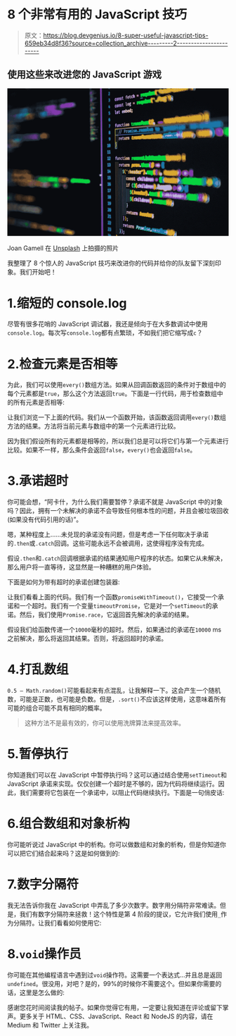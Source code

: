 # 8 个非常有用的 JavaScript 技巧

> 原文：<https://blog.devgenius.io/8-super-useful-javascript-tips-659eb34d8f36?source=collection_archive---------2----------------------->

## 使用这些来改进您的 JavaScript 游戏

![](img/650a4755a98b6073bec998191de9c36e.png)

Joan Gamell 在 [Unsplash](https://unsplash.com/s/photos/javascript?utm_source=unsplash&utm_medium=referral&utm_content=creditCopyText) 上拍摄的照片

我整理了 8 个惊人的 JavaScript 技巧来改进你的代码并给你的队友留下深刻印象。我们开始吧！

# 1.缩短的 console.log

尽管有很多花哨的 JavaScript 调试器，我还是倾向于在大多数调试中使用`console.log`。每次写`console.log`都有点繁琐，不如我们把它缩写成`c`？

# 2.检查元素是否相等

为此，我们可以使用`every()`数组方法。如果从回调函数返回的条件对于数组中的每个元素都是`true`，那么这个方法返回`true`。下面是一行代码，用于检查数组中的所有元素是否相等:

让我们浏览一下上面的代码。我们从一个函数开始，该函数返回调用`every()`数组方法的结果。方法将当前元素与数组中的第一个元素进行比较。

因为我们假设所有的元素都是相等的，所以我们总是可以将它们与第一个元素进行比较。如果不一样，那么条件会返回`false`，`every()`也会返回`false`。

# 3.承诺超时

你可能会想，“阿卡什，为什么我们需要暂停？承诺不就是 JavaScript 中的对象吗？因此，拥有一个未解决的承诺不会导致任何根本性的问题，并且会被垃圾回收(如果没有代码引用的话)”。

嗯，某种程度上……未兑现的承诺没有问题，但是考虑一下任何取决于承诺的`.then`或`.catch`回调。这些可能永远不会被调用，这使得程序没有完成。

假设`.then`和`.catch`回调根据承诺的结果通知用户程序的状态。如果它从未解决，那么用户将一直等待，这显然是一种糟糕的用户体验。

下面是如何为带有超时的承诺创建包装器:

让我们看看上面的代码。我们有一个函数`promiseWithTimeout()`，它接受一个承诺和一个超时。我们有一个变量`timeoutPromise`，它是对一个`setTimeout`的承诺。然后，我们使用`Promise.race`，它返回首先解决的承诺的结果。

假设我们给函数传递一个`10000`毫秒的超时。然后，如果通过的承诺在`10000` ms 之前解决，那么将返回其结果。否则，将返回超时的承诺。

# 4.打乱数组

`0.5 — Math.random()`可能看起来有点混乱，让我解释一下。这会产生一个随机数，可能是正数，也可能是负数。但是，`.sort()`不应该这样使用，这意味着所有可能的组合可能不具有相同的概率。

> 这种方法不是最有效的，你可以使用洗牌算法来提高效率。

# 5.暂停执行

你知道我们可以在 JavaScript 中暂停执行吗？这可以通过结合使用`setTimeout`和 JavaScript 承诺来实现。仅仅创建一个超时是不够的，因为代码将继续运行。因此，我们需要将它包装在一个承诺中，以阻止代码继续执行。下面是一句俏皮话:

# 6.组合数组和对象析构

你可能听说过 JavaScript 中的析构。你可以做数组和对象的析构，但是你知道你可以把它们结合起来吗？这是如何做到的:

# 7.数字分隔符

我无法告诉你我在 JavaScript 中弄乱了多少次数字。数字用分隔符非常难读。但是，我们有数字分隔符来拯救！这个特性是第 4 阶段的提议，它允许我们使用`_`作为分隔符。让我们看看如何使用它:

# 8.`void`操作员

你可能在其他编程语言中遇到过`void`操作符。这需要一个表达式…并且总是返回`undefined`。很没用，对吧？是的，99%的时候你不需要这个。但如果你需要的话，这里是怎么做的:

感谢您花时间阅读我的帖子。如果你觉得它有用，一定要让我知道在评论或留下掌声。更多关于 HTML、CSS、JavaScript、React 和 NodeJS 的内容，请在 Medium 和 Twitter 上关注我。
